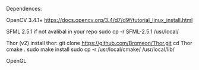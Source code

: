 
Dependences:

OpenCV 3.4.1+
https://docs.opencv.org/3.4/d7/d9f/tutorial_linux_install.html

SFML 2.5.1
if not avalibal in your repo
sudo cp -r SFML-2.5.1 /usr/local/

Thor (v2)
install thor:
git clone https://github.com/Bromeon/Thor.git
cd Thor
cmake .
sudo make install
sudo cp -r /usr/local/cmake/ /usr/local/lib/


OpenGL
